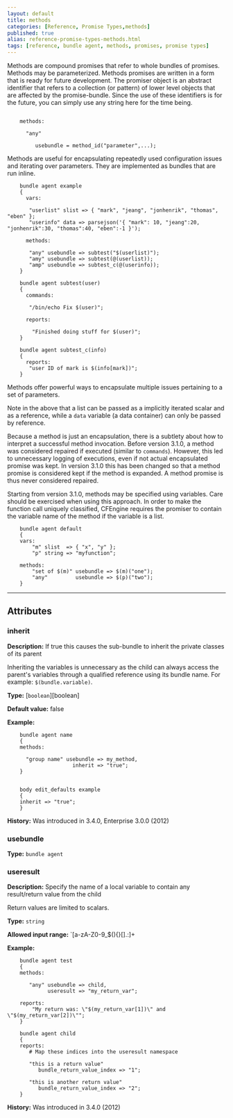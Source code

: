 ```yaml
---
layout: default
title: methods
categories: [Reference, Promise Types,methods]
published: true
alias: reference-promise-types-methods.html
tags: [reference, bundle agent, methods, promises, promise types]
---
```


Methods are compound promises that refer to whole bundles of promises.
Methods may be parameterized. Methods promises are written in a form
that is ready for future development. The promiser object is an abstract
identifier that refers to a collection (or pattern) of lower level
objects that are affected by the promise-bundle. Since the use of these
identifiers is for the future, you can simply use any string here for
the time being.

```cf3

    methods:

      "any"

         usebundle = method_id("parameter",...);

```

Methods are useful for encapsulating repeatedly used configuration issues and 
iterating over parameters. They are implemented as bundles that are run 
inline.

```cf3
    bundle agent example
    {
      vars:

       "userlist" slist => { "mark", "jeang", "jonhenrik", "thomas", "eben" };
       "userinfo" data => parsejson('{ "mark": 10, "jeang":20, "jonhenrik":30, "thomas":40, "eben":-1 }');

      methods:

       "any" usebundle => subtest("$(userlist)");
       "amy" usebundle => subtest(@(userlist));
       "amp" usebundle => subtest_c(@(userinfo));
    }

    bundle agent subtest(user)
    {
      commands:

       "/bin/echo Fix $(user)";

      reports:

        "Finished doing stuff for $(user)";
    }

    bundle agent subtest_c(info)
    {
      reports:
       "user ID of mark is $(info[mark])";
    }
```

Methods offer powerful ways to encapsulate multiple issues pertaining to
a set of parameters.

Note in the above that a list can be passed as a implicitly iterated
scalar and as a reference, while a `data` variable (a data container)
can only be passed by reference.

Because a method is just an encapsulation, there is a subtlety about how
to interpret a successful method invocation. Before version 3.1.0, a
method was considered repaired if executed (similar to `commands`).
However, this led to unnecessary logging of executions, even if not
actual encapsulated promise was kept. In version 3.1.0 this has been
changed so that a method promise is considered kept if the method is
expanded. A method promise is thus never considered repaired.

Starting from version 3.1.0, methods may be specified using variables.
Care should be exercised when using this approach. In order to make the
function call uniquely classified, CFEngine requires the promiser to
contain the variable name of the method if the variable is a list.

```cf3
    bundle agent default
    {
    vars:
        "m" slist  => { "x", "y" };
        "p" string => "myfunction";

    methods:
        "set of $(m)" usebundle => $(m)("one");
        "any"         usebundle => $(p)("two");
    }
```

***

## Attributes

### inherit

**Description:** If true this causes the sub-bundle to inherit the private
classes of its parent

Inheriting the variables is unnecessary as the child can always access the 
parent's variables through a qualified reference using its bundle name. For 
example: `$(bundle.variable)`.

**Type:** [`boolean`][boolean]

**Default value:** false

**Example:**

```cf3
    bundle agent name
    {
    methods:

      "group name" usebundle => my_method,
                     inherit => "true";
    }


    body edit_defaults example
    {
    inherit => "true";
    }
```

**History:** Was introduced in 3.4.0, Enterprise 3.0.0 (2012)

### usebundle

**Type:** `bundle agent`

### useresult

**Description:** Specify the name of a local variable to contain any
result/return value from the child

Return values are limited to scalars.

**Type:** `string`

**Allowed input range:** `[a-zA-Z0-9_$(){}\[\].:]+

**Example:**

```cf3
    bundle agent test
    {
    methods:

       "any" usebundle => child,
             useresult => "my_return_var";

    reports:
        "My return was: \"$(my_return_var[1])\" and \"$(my_return_var[2])\""; 
    }

    bundle agent child
    {
    reports:
       # Map these indices into the useresult namespace

       "this is a return value"  
          bundle_return_value_index => "1";

       "this is another return value"  
          bundle_return_value_index => "2";
    }
```

**History:** Was introduced in 3.4.0 (2012)
